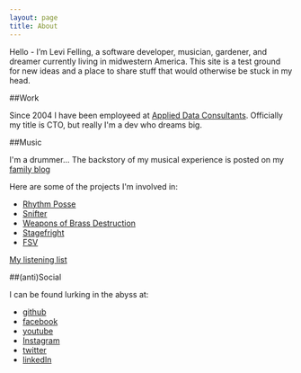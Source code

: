 ```yaml
---
layout: page
title: About
---
```


<p class="message">
  Hello - I’m Levi Felling, a software developer, musician, gardener, and dreamer currently living in midwestern America. This site is a test ground for new ideas and a place to share stuff that would otherwise be stuck in my head.
</p>


##Work

Since 2004 I have been employeed at [Applied Data Consultants](http://adc4gis.com). Officially my title is CTO, but really I'm a dev who dreams big.

##Music

I'm a drummer... The backstory of my musical experience is posted on my [family blog](http://aiken-felling.blogspot.com/2008/07/fathers-day-adventure.html)

Here are some of the projects I'm involved in:

* [Rhythm Posse](https://www.facebook.com/RhythmPosse)
* [Snifter](http://snifter.bandcamp.com/)
* [Weapons of Brass Destruction](https://www.facebook.com/cvwobd)
* [Stagefright](http://eauclairestagefright.bandcamp.com/)
* [FSV](http://www.cdbaby.com/cd/fsv)

[My listening list](/media)

##(anti)Social 

I can be found lurking in the abyss at:

* [github](https://github.com/levifelling)
* [facebook](http://www.facebook.com/people/Levi-Felling/615372444)
* [youtube](http://www.youtube.com/user/elvi715)
* [Instagram](http://instagram.com/levifelling)
* [twitter](https://twitter.com/#!/715levi)
* [linkedIn](http://www.linkedin.com/pub/levi-felling/12/338/729)